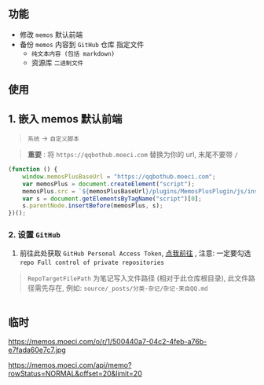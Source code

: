 


## 功能


- 修改 `memos` 默认前端
- 备份 `memos` 内容到 `GitHub` 仓库 指定文件
  - `纯文本内容 (包括 markdown)`
  - 资源库 `二进制文件`





## 使用

## 1. 嵌入 memos 默认前端

> `系统` -> `自定义脚本` 

> **重要** : 将 `https://qqbothub.moeci.com` 替换为你的 url, 末尾不要带 `/`

```javascript
(function () {
    window.memosPlusBaseUrl = "https://qqbothub.moeci.com";
    var memosPlus = document.createElement("script");
    memosPlus.src = `${memosPlusBaseUrl}/plugins/MemosPlusPlugin/js/insert.js`;
    var s = document.getElementsByTagName("script")[0];
    s.parentNode.insertBefore(memosPlus, s);
})();
```


### 2. 设置 `GitHub`

1. 前往此处获取 `GitHub Personal Access Token`, [点我前往](https://github.com/settings/tokens/new) , 注意: 一定要勾选 `repo Full control of private repositories`



> `RepoTargetFilePath` 为笔记写入文件路径 (相对于此仓库根目录), 此文件路径需先存在, 例如: `source/_posts/分类-杂记/杂记-来自QQ.md`




<!-- Matomo Image Tracker-->
<img referrerpolicy="no-referrer-when-downgrade" src="https://matomo.moeci.com/matomo.php?idsite=2&amp;rec=1&amp;action_name=Plugins.MemosPlusPlugin-v0.1.0.README" style="border:0" alt="" />
<!-- End Matomo -->

## 临时


https://memos.moeci.com/o/r/1/500440a7-04c2-4feb-a76b-e7fada60e7c7.jpg


https://memos.moeci.com/api/memo?rowStatus=NORMAL&offset=20&limit=20


